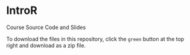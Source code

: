 # IntroR
Course Source Code and Slides

To download the files in this repository, click the `green` button at the top right and download as a zip file.
